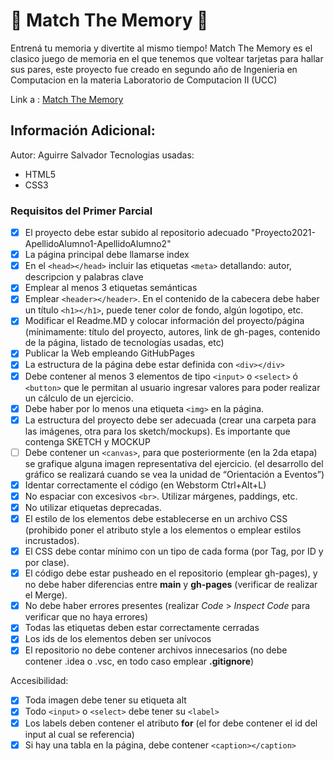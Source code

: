 # 🧩 Match The Memory 🧩

Entrená tu memoria y divertite al mismo tiempo! Match The Memory es el clasico juego de memoria en el que tenemos que voltear tarjetas para hallar sus pares, este proyecto fue creado en segundo año de Ingenieria en Computacion en la materia Laboratorio de Computacion II (UCC)

Link a : [Match The Memory](https://ucc-labcompu2.github.io/proyecto2021-aguirre/index.html)

## Información Adicional:
Autor: Aguirre Salvador
Tecnologias usadas: 
* HTML5 
* CSS3


### Requisitos del Primer Parcial

- [x]  El proyecto debe estar subido al repositorio adecuado "Proyecto2021-ApellidoAlumno1-ApellidoAlumno2"
- [x]  La página principal debe llamarse index
- [x]   En el  `<head></head>`  incluir las etiquetas  `<meta>`  detallando: autor, descripcion y palabras clave
- [x]  Emplear al menos 3 etiquetas semánticas
- [x]  Emplear  `<header></header>`. En el contenido de la cabecera debe haber un título  `<h1></h1>`, puede tener color de fondo, algún logotipo, etc.
- [x]   Modificar el Readme.MD y colocar información del proyecto/página (mínimamente: título del proyecto, autores, link de gh-pages, contenido de la página, listado de tecnologías usadas, etc)
- [x]  Publicar la Web empleando GitHubPages
- [x]   La estructura de la página debe estar definida con  `<div></div>`
- [x]   Debe contener al menos 3 elementos de tipo  `<input>`  o  `<select>`  ó  `<button>`  que le permitan al usuario ingresar valores para poder realizar un cálculo de un ejercicio.
- [x]   Debe haber por lo menos una etiqueta  `<img>`  en la página.
- [x]  La estructura del proyecto debe ser adecuada (crear una carpeta para las imágenes, otra para los sketch/mockups). Es importante que contenga SKETCH y MOCKUP
- [ ]   Debe contener un  `<canvas>`, para que posteriormente (en la 2da etapa) se grafique alguna imagen representativa del ejercicio. (el desarrollo del gráfico se realizará cuando se vea la unidad de “Orientación a Eventos”)
- [x]   Identar correctamente el código (en Webstorm Ctrl+Alt+L)
- [x]   No espaciar con excesivos  `<br>`. Utilizar márgenes, paddings, etc.
- [x]   No utilizar etiquetas deprecadas.
- [x]   El estilo de los elementos debe establecerse en un archivo CSS (prohibido poner el atributo style a los elementos o emplear estilos incrustados).
- [x]  El CSS debe contar mínimo con un tipo de cada forma (por Tag, por ID y por clase).
- [x]  El código debe estar pusheado en el repositorio (emplear gh-pages), y no debe haber diferencias entre  **main**  y  **gh-pages**  (verificar de realizar el Merge).
- [x]   No debe haber errores presentes (realizar  _Code_  >  _Inspect Code_  para verificar que no haya errores)
- [x]  Todas las etiquetas deben estar correctamente cerradas
- [x]   Los ids de los elementos deben ser unívocos
- [x]   El repositorio no debe contener archivos innecesarios (no debe contener .idea o .vsc, en todo caso emplear  **.gitignore**)

Accesibilidad:

- [x]   Toda imagen debe tener su etiqueta alt
- [x]   Todo  `<input>`  o  `<select>`  debe tener su  `<label>`
- [x]  Los labels deben contener el atributo  **for**  (el for debe contener el id del input al cual se referencia)
- [x]  Si hay una tabla en la página, debe contener  `<caption></caption>`
